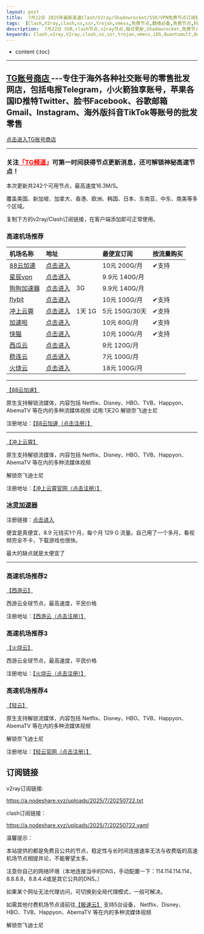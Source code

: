 ```yaml
---
layout: post
title:  7月22日 2025年最新高速Clash/V2ray/Shadowrocket/SSR/VPN免费节点订阅链接
tags:  [Clash,V2ray,clash,ss,ssr,trojan,vmess,免费节点,翻墙必备,免费节点,科学上网,iOS,Quantumult,Quantumult X,Shadowrocket,SSR,v2ray,节点,苹果,小火箭,订阅链,高速免费节点]
description:  7月22日 SSR,clash节点,v2ray节点,每日更新,Shadowrocket,免费节点,高速机场推荐
keywords: Clash,v2ray,V2ray,clash,ss,ssr,trojan,vmess,iOS,Quantumult,Quantumult X,Shadowrocket,SSR,节点,苹果,小火箭,订阅链接,高速免费节点,翻墙必备,免费节点,科学上网, 
---
```

* content
{:toc}


* * *
## [TG账号商店 ](https://shop.nodeshare.xyz/) ---专住于海外各种社交账号的零售批发网店，包括电报Telegram，小火箭独享账号，苹果各国ID推特Twitter、脸书Facebook、谷歌邮箱Gmail、Instagram、海外版抖音TikTok等账号的批发零售

[点击进入TG账号商店 ](https://shop.nodeshare.xyz/)
* * *
### 关注<span style="color: #ff0000;"><a style="color: #ff0000;" href="https://t.me/clashjd">「TG频道</a>」</span>可第一时间获得节点更新消息，还可解锁神秘高速节点！

本次更新共242个可用节点，最高速度16.3M/S。

覆盖美国、新加坡、加拿大、香港、欧洲、韩国、日本、东南亚、中东、南美等多个区域。

复制下方的v2ray/Clash订阅链接，在客户端添加即可正常使用。








###  高速机场推荐

| 机场名称 | 地址 |  | 最便宜订阅 | 按流量购买 |
| :-- | :-- | :-- | :-- | :-- |
| [88云加速](https://88cloud.pages.dev/#/register?code=n4KLfZJb) | [点击进入](https://88cloud.pages.dev/#/register?code=n4KLfZJb) | 	 | 10元 200G/月 | ✔支持 |
| [星辰vpn](https://t.xcvpn.us/#/register?code=jWv0CnPO) | [点击进入](https://t.xcvpn.us/#/register?code=jWv0CnPO) |  | 9.9元 140G/月 |  |
| [狗狗加速器](https://www.dginv.click/#/register?code=yi5aid0d) | [点击进入](https://www.dginv.click/#/register?code=yi5aid0d) | 3G | 9.9元 140G/月 |  |
| [flybit](https://flybit.my/#/register?code=iV0dLWfT) | [点击进入](https://flybit.my/#/register?code=iV0dLWfT) |  | 10元 100G/月 | ✔支持 |
| [冲上云霄](https://cpdd.one/?r=42354) | [点击进入](https://cpdd.one/?r=42354) | 1天 1G | 5元 150G/30天 | ✔支持 |
| [加速啦](https://jiasu.la/?r=42350) | [点击进入](https://jiasu.la/?r=42350) |  | 10元 60G/月 | ✔支持 |
| [快猫](https://cf2.ikuaimao.world/#/register?code=9xg6G0AV) | [点击进入](https://cf2.ikuaimao.world/#/register?code=9xg6G0AV) |  | 10元 100G/月 | ✔支持 |
| [西瓜云](https://goudan.site/#/regist1er?code=2mVFWPT1) | [点击进入](https://goudan.site/#/register?code=2mVFWPT1) |  | 9元 120G/月 |  |
| [稳连云](https://xn--9kqq77hqun.com/#/register?code=tsTYVbC0) | [点击进入](https://xn--9kqq77hqun.com/#/register?code=tsTYVbC0) |  | 7元 100G/月 |  |
| [火烧云](https://cn1.huoshaoyun.pro/#/register?code=BP3fNkQd) | [点击进入](https://cn1.huoshaoyun.pro/#/register?code=BP3fNkQd) |  | 18元 100G/月 |  |


***********************


 [【88云加速】](https://88cloud.pages.dev/#/register?code=n4KLfZJb)

原生支持解锁流媒体，内容包括 Netflix、Disney、HBO、TVB、Happyon、AbemaTV 等在内的多种流媒体视频
试用:1天2G
解锁奈飞迪士尼

注册地址：[【88云加速（点击注册）】](https://88cloud.pages.dev/#/register?code=n4KLfZJb)

*  *   *
 [【冲上云霄】](https://cpdd.one/?r=42354)

原生支持解锁流媒体，内容包括 Netflix、Disney、HBO、TVB、Happyon、AbemaTV 等在内的多种流媒体视频

解锁奈飞迪士尼

注册地址：[【冲上云霄官网（点击注册）】](https://cpdd.one/?r=42354)


### [冰灵加速器](https://sulian.info/#/register?code=3R5DYYrL)

注册链接：[点击进入](https://sulian.info/#/register?code=3R5DYYrL)



便宜是真便宜，8.9 元钱买1个月，每个月 129 G 流量。自己用了一个多月，看视频完全不卡，下载游戏也很快。

最大的缺点就是太便宜了

* * *

###  高速机场推荐2

[【西游云】](https://goudan.site/#/register?code=2mVFWPT1)

西游云全球节点，最高速度，平民价格

注册地址：[【西游云（点击注册）】](https://goudan.site/#/register?code=2mVFWPT1)

###  高速机场推荐3

[【火烧云】](https://cn1.huoshaoyun.pro/#/register?code=iYoHYy6g)

西游云全球节点，最高速度，平民价格

注册地址：[【火烧云（点击注册）】](https://cn1.huoshaoyun.pro/#/register?code=iYoHYy6g)

###  高速机场推荐4

 [【轻云】](https://qingyun.world/#/regiQuantumul7=C5zOLvph)

原生支持解锁流媒体，内容包括 Netflix、Disney、HBO、TVB、Happyon、AbemaTV 等在内的多种流媒体视频

解锁奈飞迪士尼

注册地址：[【轻云官网（点击注册）】](https://qingyun.world/#/register?code=C5zOLvph)

##  订阅链接

v2ray订阅链接:

https://a.nodeshare.xyz/uploads/2025/7/20250722.txt

clash订阅链接：

https://a.nodeshare.xyz/uploads/2025/7/20250722.yaml

温馨提示：

本站提供的都是免费且公共的节点，稳定性与长时间连接速率无法与收费版的高速机场节点相提并论，不能奢望太多。

注意你自己的网络环境（本地连接当中的DNS，手动配置一下：114.114.114.114，8.8.8.8，8.8.4.4或是其它公共的DNS。）

如果某个网址无法代理访问，可切换到全局代理模式，一般可解决。


如需其他付费机场节点请前往[【极速云】](https://w1.lypyf.com/#/register?code=6fZu9IIm)
支持5台设备， Netflix、Disney、HBO、TVB、Happyon、AbemaTV 等在内的多种流媒体视频

解锁奈飞迪士尼
